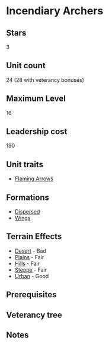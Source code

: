 # Incendiary Archers

## Stars
3

## Unit count
24 (28 with veterancy bonuses)

## Maximum Level
16

## Leadership cost
190

## Unit traits
* [Flaming Arrows](../../unit-traits/flaming-arrows.md)

## Formations
* [Dispersed](../../formations/dispersed.md)
* [Wings](../../formations/wings.md)

## Terrain Effects
* [Desert](../../terrain-effects/desert) - Bad
* [Plains](../../terrain-effects/plains) - Fair
* [Hills](../../terrain-effects/hills) - Fair
* [Steppe](../../terrain-effects/steppe) - Fair
* [Urban](../../terrain-effects/urban) - Good

## Prerequisites

## Veterancy tree

## Notes
